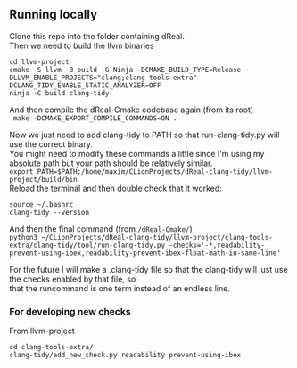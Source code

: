 ## Running locally

Clone this repo into the folder containing dReal.  
Then we need to build the llvm binaries
```
cd llvm-project
cmake -S llvm -B build -G Ninja -DCMAKE_BUILD_TYPE=Release -DLLVM_ENABLE_PROJECTS="clang;clang-tools-extra" -DCLANG_TIDY_ENABLE_STATIC_ANALYZER=OFF
ninja -C build clang-tidy
```

And then compile the dReal-Cmake codebase again (from its root)  
``` make -DCMAKE_EXPORT_COMPILE_COMMANDS=ON .```

Now we just need to add clang-tidy to PATH so that run-clang-tidy.py will use the correct binary.  
You might need to modify these commands a little since I'm using my absolute path but your path should
be relatively similar.  
```export PATH=$PATH:/home/maxim/CLionProjects/dReal-clang-tidy/llvm-project/build/bin```  
Reload the terminal and then double check that it worked:
```
source ~/.bashrc
clang-tidy --version
```

And then the final command (from `/dReal-Cmake/`)   
```python3 ~/CLionProjects/dReal-clang-tidy/llvm-project/clang-tools-extra/clang-tidy/tool/run-clang-tidy.py -checks='-*,readability-prevent-using-ibex,readability-prevent-ibex-float-math-in-same-line'```

For the future I will make a .clang-tidy file so that the clang-tidy will just use the checks enabled by that file, so  
that the runcommand is one term instead of an endless line.

### For developing new checks

From llvm-project
``` 
cd clang-tools-extra/
clang-tidy/add_new_check.py readability prevent-using-ibex
```